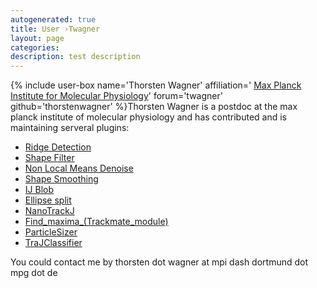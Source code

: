 ```yaml
---
autogenerated: true
title: User ›Twagner
layout: page
categories: 
description: test description
---
```


{% include user-box name='Thorsten Wagner' affiliation=' [Max Planck Institute for Molecular Physiology](http://www.mpi-dortmund.de)' forum='twagner' github='thorstenwagner' %}Thorsten Wagner is a postdoc at the max planck institute of molecular physiology and has contributed and is maintaining serveral plugins:

-   [Ridge Detection](Ridge_Detection)
-   [Shape Filter](Shape_Filter)
-   [Non Local Means Denoise](Non_Local_Means_Denoise)
-   [Shape Smoothing](Shape_Smoothing)
-   [IJ Blob](IJ_Blob)
-   [Ellipse split](Ellipse_split)
-   [NanoTrackJ](NanoTrackJ)
-   [Find\_maxima\_(Trackmate\_module)](Find_maxima_(Trackmate_module) "wikilink")
-   [ParticleSizer](ParticleSizer)
-   [TraJClassifier](TraJClassifier)

You could contact me by thorsten dot wagner at mpi dash dortmund dot mpg dot de
